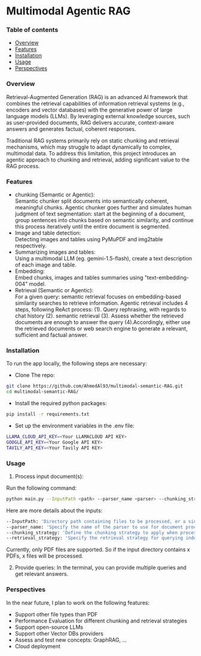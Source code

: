 # Multimodal Agentic RAG

### Table of contents
* [Overview](###Overview)
* [Features](###Features)
* [Installation](###Installation)
* [Usage](###Usage)
* [Perspectives](###Perspectives)

### Overview
Retrieval-Augmented Generation (RAG) is an advanced AI framework that combines the retrieval capabilities of information retrieval systems (e.g., encoders and vector databases) with the generative power of large language models (LLMs). By leveraging external knowledge sources, such as user-provided documents, RAG delivers accurate, context-aware answers and generates factual, coherent responses.

Traditional RAG systems primarily rely on static chunking and retrieval mechanisms, which may struggle to adapt dynamically to complex, multimodal data. To address this limitation, this project introduces an agentic approach to chunking and retrieval, adding significant value to the RAG process.

### Features
- chunking (Semantic or Agentic): \
Semantic chunker split documents into semantically coherent, meaningful chunks. 
Agentic chunker goes further and simulates human judgment of text segmentation: start at the beginning of a document, group sentences into chunks based on semantic similarity, and continue this process iteratively until the entire document is segmented.
- Image and table detection: \
Detecting images and tables using PyMuPDF and img2table respectively.
- Summarizing images and tables: \
Using a multimodal LLM (eg. gemini-1.5-flash), create a text description of each image and table.
- Embedding: \
Embed chunks, images and tables summaries using "text-embedding-004" model.
- Retrieval (Semantic or Agentic): \
For a given query: semantic retrieval focuses on embedding-based similarity searches to retrieve information. Agentic retrieval includes 4 steps, following ReAct process: (1). Query rephrasing, with regards to chat history (2). semantic retrieval (3). Assess whether the retrieved documents are enough to answer the query (4).Accordingly, either use the retrieved documents or web search engine to generate a relevant, sufficient and factual answer.  

### Installation
To run the app locally, the following steps are necessary:
- Clone The repo:
```bash
git clone https://github.com/AhmedAl93/multimodal-semantic-RAG.git
cd multimodal-semantic-RAG/
```
- Install the required python packages:
```bash
pip install -r requirements.txt
```
- Set up the environment variables in the .env file:
```bash
LLAMA_CLOUD_API_KEY=<Your LLAMACLOUD API KEY>
GOOGLE_API_KEY=<Your Google API KEY>
TAVILY_API_KEY=<Your Tavily API KEY>
```

### Usage
1. Process input document(s):

Run the following command:
```bash
python main.py --InputPath <path> --parser_name <parser> --chunking_strategy <chunking> --retrieval_strategy <retrieval>
```
Here are more details about the inputs:
```bash
--InputPath: 'Directory path containing files to be processed, or a single file path'
--parser_name: 'Specify the name of the parser to use for document processing. Possible values: ["LlamaParse", "pymupdf4llm"]'
--chunking_strategy: 'Define the chunking strategy to apply when processing documents. Possible values: ["semantic", "agentic"]'
--retrieval_strategy: 'Specify the retrieval strategy for querying indexed documents. Possible values:["semantic", "agentic"]'
```
Currently, only PDF files are supported. So if the input directory contains x PDFs, x files will be processed.

2. Provide queries:
In the terminal, you can provide multiple queries and get relevant answers.

### Perspectives
In the near future, I plan to work on the following features:
- Support other file types than PDF
- Performance Evaluation for different chunking and retrieval strategies
- Support open-source LLMs
- Support other Vector DBs providers
- Assess and test new concepts: GraphRAG, ... 
- Cloud deployment